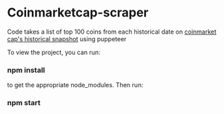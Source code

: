 # Coinmarketcap-scraper
Code takes a list of top 100 coins from each historical date on [coinmarket cap's historical snapshot](https://coinmarketcap.com/historical/) using puppeteer



To view the project, you can run:
### npm install

to get the appropriate node_modules. Then run:
### npm start
